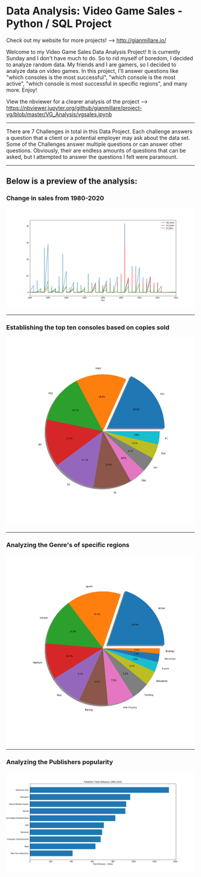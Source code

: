 # Data Analysis: Video Game Sales - Python / SQL Project

Check out my website for more projects! --> http://gianmillare.io/

Welcome to my Video Game Sales Data Analysis Project! It is currently Sunday and I don't have much to do. So to rid myself of boredom, I decided to analyze random data. My friends and I are gamers, so I decided to analyze data on video games. In this project, I'll answer questions like "which consoles is the most successful", "which console is the most active", "which console is most successful in specific regions", and many more. Enjoy!

View the nbviewer for a clearer analysis of the project --> https://nbviewer.jupyter.org/github/gianmillare/project-vg/blob/master/VG_Analysis/vgsales.ipynb

------------------------------------------------------------------------------------------------------------------------
There are 7 Challenges in total in this Data Project. Each challenge answers a question that a client or a potential employer may ask about the data set. Some of the Challenges answer multiple questions or can answer other questions. Obviously, their are endless amounts of questions that can be asked, but I attempted to answer the questions I felt were paramount.

------------------------------------------------------------------------------------------------------------------------

## Below is a preview of the analysis:

### Change in sales from 1980-2020
![](Plots/region_change.png)

------------------------------------------------------------------------------------------------------------------------

### Establishing the top ten consoles based on copies sold
![](Plots/top_ten_con_vs_self.png)

------------------------------------------------------------------------------------------------------------------------

### Analyzing the Genre's of specific regions
![](Plots/na_sales.png)

------------------------------------------------------------------------------------------------------------------------

### Analyzing the Publishers popularity
![](Plots/pub_activity.png)
